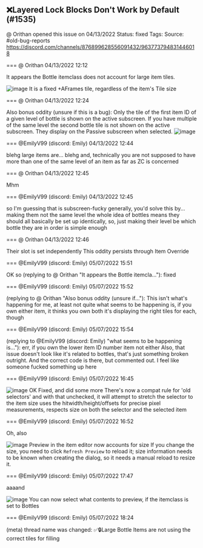 ## ❌Layered Lock Blocks Don't Work by Default (#1535)
@ Orithan opened this issue on 04/13/2022
Status: fixed
Tags: 
Source: #old-bug-reports https://discord.com/channels/876899628556091432/963773794831446018


=== @ Orithan 04/13/2022 12:12

It appears the Bottle itemclass does not account for large item tiles.

![image](https://cdn.discordapp.com/attachments/963773794831446018/963773902453112832/zc_screen00002.png?ex=65e85de4&is=65d5e8e4&hm=4504af6d89c225038f9a9108fc53512f017a0d1fe6f8554a60e525418eda6fe4&)
It is a fixed +AFrames tile, regardless of the item's Tile size

=== @ Orithan 04/13/2022 12:24

Also bonus oddity (unsure if this is a bug):
Only the tile of the first item ID of a given level of bottle is shown on the active subscreen. If you have multiple of the same level the second bottle tile is not shown on the active subscreen.
They display on the Passive subscreen when selected.
![image](https://cdn.discordapp.com/attachments/963773794831446018/963776808694714378/zc_screen00003.png?ex=65e86099&is=65d5eb99&hm=d4d546bbfeb04a37631e5b051fe1f4ec6ac4cd4b242109897728a5eaddf32c9e&)

=== @EmilyV99 (discord: Emily) 04/13/2022 12:44

blehg
large items are... blehg
and, technically you are not supposed to have more than one of the same level of an item as far as ZC is concerned

=== @ Orithan 04/13/2022 12:45

Mhm

=== @EmilyV99 (discord: Emily) 04/13/2022 12:45

so I'm guessing that is subscreen-fucky
generally, you'd solve this by... making them not the same level
the whole idea of bottles means they should all basically be set up identically, so, just making their level be which bottle they are in order is simple enough

=== @ Orithan 04/13/2022 12:46

Their slot is set independently
This oddity persists through Item Override

=== @EmilyV99 (discord: Emily) 05/07/2022 15:51

OK so
(replying to @ Orithan "It appears the Bottle itemcla…"): fixed

=== @EmilyV99 (discord: Emily) 05/07/2022 15:52

(replying to @ Orithan "Also bonus oddity (unsure if…"): This isn't what's happening for me, at least not quite
what seems to be happening is, if you own either item, it thinks you own both
it's displaying the right tiles for each, though

=== @EmilyV99 (discord: Emily) 05/07/2022 15:54

(replying to @EmilyV99 (discord: Emily) "what seems to be happening is…"): err, if you own the lower item ID number item
not either
Also, that issue doesn't look like it's related to bottles, that's just something broken outright. And the correct code is there, but commented out. I feel like someone fucked something up here

=== @EmilyV99 (discord: Emily) 05/07/2022 16:45


![image](https://cdn.discordapp.com/attachments/963773794831446018/972539747140513852/unknown.png?ex=65ec9238&is=65da1d38&hm=e13b5d924aecf9f81e4c2fceaf9adf862961dcc99e2cc3082e7c0397781cd75b&)
OK
Fixed, and did some more
There's now a compat rule for 'old selectors'
and with that unchecked, it will attempt to stretch the selector to the item size
uses the hitwidth/height/offsets for precise pixel measurements, respects size on both the selector and the selected item

=== @EmilyV99 (discord: Emily) 05/07/2022 16:52

Oh, also

![image](https://cdn.discordapp.com/attachments/963773794831446018/972541463038656632/unknown.png?ex=65ec93d1&is=65da1ed1&hm=4b73a1f6c0f69fc0c78ea87ade21ae090ec665c445255d6e278fe5f1eb552c45&)
Preview in the item editor now accounts for size
If you change the size, you need to click `Refresh Preview` to reload it; size information needs to be known when creating the dialog, so it needs a manual reload to resize it.

=== @EmilyV99 (discord: Emily) 05/07/2022 17:47

aaaand

![image](https://cdn.discordapp.com/attachments/963773794831446018/972555216937443348/unknown.png?ex=65eca0a0&is=65da2ba0&hm=9588490e9f19c4e84011565cd870f00e048ca5034f89a2d2ea2b6a00ff4c1455&)
You can now select what contents to preview, if the itemclass is set to Bottles

=== @EmilyV99 (discord: Emily) 05/07/2022 18:24

(meta) thread name was changed: ✅🔒Large Bottle Items are not using the correct tiles for filling
